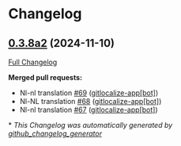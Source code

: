 # Changelog

## [0.3.8a2](https://github.com/OpenVoiceOS/skill-ovos-date-time/tree/0.3.8a2) (2024-11-10)

[Full Changelog](https://github.com/OpenVoiceOS/skill-ovos-date-time/compare/0.3.7...0.3.8a2)

**Merged pull requests:**

- Nl-nl translation [\#69](https://github.com/OpenVoiceOS/skill-ovos-date-time/pull/69) ([gitlocalize-app[bot]](https://github.com/apps/gitlocalize-app))
- Nl-NL translation [\#68](https://github.com/OpenVoiceOS/skill-ovos-date-time/pull/68) ([gitlocalize-app[bot]](https://github.com/apps/gitlocalize-app))
- Nl-nl translation [\#67](https://github.com/OpenVoiceOS/skill-ovos-date-time/pull/67) ([gitlocalize-app[bot]](https://github.com/apps/gitlocalize-app))



\* *This Changelog was automatically generated by [github_changelog_generator](https://github.com/github-changelog-generator/github-changelog-generator)*
